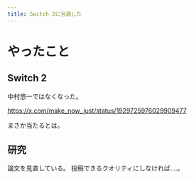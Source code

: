 ```yaml
---
title: Switch 2に当選した
---
```


# やったこと

## Switch 2

中村悠一ではなくなった。

<https://x.com/make_now_just/status/1929725976029909477>

まさか当たるとは。

## 研究

論文を見直している。
投稿できるクオリティにしなければ‥‥。
